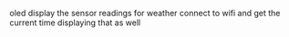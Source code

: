 oled display the sensor readings for weather
connect to wifi and get the current time displaying that as well
